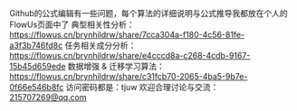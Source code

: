 Github的公式编辑有一些问题，每个算法的详细说明与公式推导我都放在个人的FlowUs页面中了
典型相关性分析：https://flowus.cn/brynhildrw/share/7cca304a-f180-4c56-81fe-a3f3b746fd8c
任务相关成分分析：https://flowus.cn/brynhildrw/share/e4cccd8a-c268-4cdb-9167-15b45d659ede
数据增强 & 迁移学习算法：https://flowus.cn/brynhildrw/share/c31fcb70-2065-4ba5-9b7e-0f66e546b8fc
访问密码都是：tjuw
欢迎合理讨论与交流：215707269@qq.com
